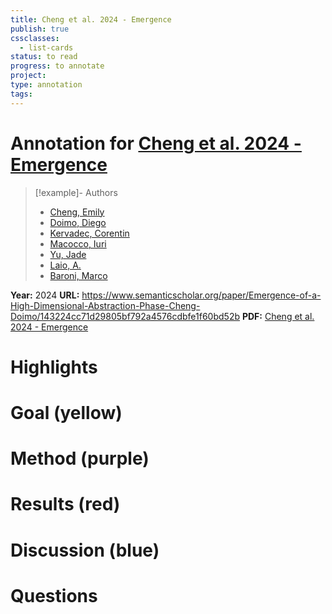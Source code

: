 ```yaml
---
title: Cheng et al. 2024 - Emergence
publish: true
cssclasses:
  - list-cards
status: to read
progress: to annotate
project:
type: annotation
tags:
---
```

# Annotation for [Cheng et al. 2024 - Emergence](Papers/References/Cheng%20et%20al.%202024%20-%20Emergence)

> [!example]- Authors
> - [Cheng, Emily](Papers/People/Cheng%20Emily)
> - [Doimo, Diego](Papers/People/Doimo%20Diego)
> - [Kervadec, Corentin](Papers/People/Kervadec%20Corentin)
> - [Macocco, Iuri](Papers/People/Macocco%20Iuri)
> - [Yu, Jade](Papers/People/Yu%20Jade)
> - [Laio, A.](Papers/People/Laio%20A.)
> - [Baroni, Marco](Papers/People/Baroni%20Marco)

**Year:** 2024
**URL:** https://www.semanticscholar.org/paper/Emergence-of-a-High-Dimensional-Abstraction-Phase-Cheng-Doimo/143224cc71d29805bf792a4576cdbfe1f60bd52b
**PDF:** [Cheng et al. 2024 - Emergence](Papers/PDFs/Cheng%20et%20al.%202024%20-%20Emergence%20of%20a%20High-Dimensional%20Abstraction%20Phase%20in%20Language%20Transformers.pdf)

# Highlights


# Goal (yellow)


# Method (purple)


# Results (red)


# Discussion (blue)


# Questions


